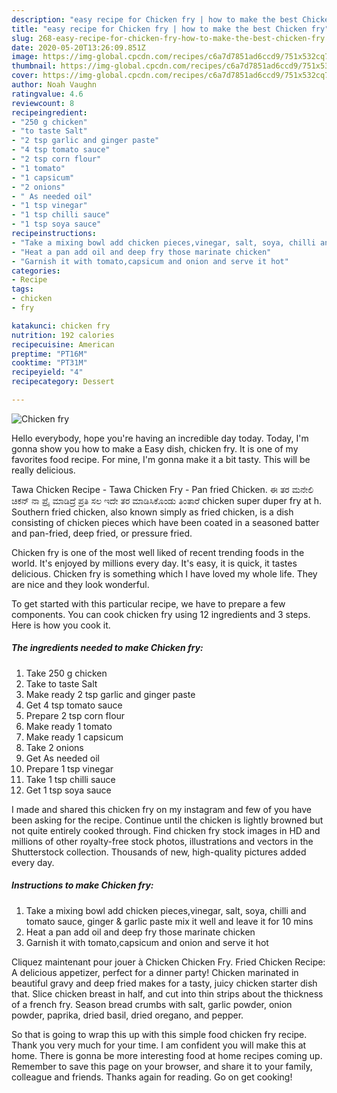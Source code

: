 ```yaml
---
description: "easy recipe for Chicken fry | how to make the best Chicken fry"
title: "easy recipe for Chicken fry | how to make the best Chicken fry"
slug: 268-easy-recipe-for-chicken-fry-how-to-make-the-best-chicken-fry
date: 2020-05-20T13:26:09.851Z
image: https://img-global.cpcdn.com/recipes/c6a7d7851ad6ccd9/751x532cq70/chicken-fry-recipe-main-photo.jpg
thumbnail: https://img-global.cpcdn.com/recipes/c6a7d7851ad6ccd9/751x532cq70/chicken-fry-recipe-main-photo.jpg
cover: https://img-global.cpcdn.com/recipes/c6a7d7851ad6ccd9/751x532cq70/chicken-fry-recipe-main-photo.jpg
author: Noah Vaughn
ratingvalue: 4.6
reviewcount: 8
recipeingredient:
- "250 g chicken"
- "to taste Salt"
- "2 tsp garlic and ginger paste"
- "4 tsp tomato sauce"
- "2 tsp corn flour"
- "1 tomato"
- "1 capsicum"
- "2 onions"
- " As needed oil"
- "1 tsp vinegar"
- "1 tsp chilli sauce"
- "1 tsp soya sauce"
recipeinstructions:
- "Take a mixing bowl add chicken pieces,vinegar, salt, soya, chilli and tomato sauce, ginger &amp; garlic paste mix it well and leave it for 10 mins"
- "Heat a pan add oil and deep fry those marinate chicken"
- "Garnish it with tomato,capsicum and onion and serve it hot"
categories:
- Recipe
tags:
- chicken
- fry

katakunci: chicken fry 
nutrition: 192 calories
recipecuisine: American
preptime: "PT16M"
cooktime: "PT31M"
recipeyield: "4"
recipecategory: Dessert

---
```



![Chicken fry](https://img-global.cpcdn.com/recipes/c6a7d7851ad6ccd9/751x532cq70/chicken-fry-recipe-main-photo.jpg)

Hello everybody, hope you're having an incredible day today. Today, I'm gonna show you how to make a Easy dish, chicken fry. It is one of my favorites food recipe. For mine, I'm gonna make it a bit tasty. This will be really delicious.

Tawa Chicken Recipe - Tawa Chicken Fry - Pan fried Chicken. ಈ ತರ ಮನೇಲಿ ಚಿಕನ್ ನಾ ಪ್ರೈ ಮಾಡಿದ್ರೆ ಪ್ರತಿ ಸಲ ಇದೇ ತರ ಮಾಡಿಸಿಕೊಂಡು ತಿಂತಾರೆ chicken super duper fry at h. Southern fried chicken, also known simply as fried chicken, is a dish consisting of chicken pieces which have been coated in a seasoned batter and pan-fried, deep fried, or pressure fried.

Chicken fry is one of the most well liked of recent trending foods in the world. It's enjoyed by millions every day. It's easy, it is quick, it tastes delicious. Chicken fry is something which I have loved my whole life. They are nice and they look wonderful.


To get started with this particular recipe, we have to prepare a few components. You can cook chicken fry using 12 ingredients and 3 steps. Here is how you cook it.

<!--inarticleads1-->

##### The ingredients needed to make Chicken fry:

1. Take 250 g chicken
1. Take to taste Salt
1. Make ready 2 tsp garlic and ginger paste
1. Get 4 tsp tomato sauce
1. Prepare 2 tsp corn flour
1. Make ready 1 tomato
1. Make ready 1 capsicum
1. Take 2 onions
1. Get  As needed oil
1. Prepare 1 tsp vinegar
1. Take 1 tsp chilli sauce
1. Get 1 tsp soya sauce


I made and shared this chicken fry on my instagram and few of you have been asking for the recipe. Continue until the chicken is lightly browned but not quite entirely cooked through. Find chicken fry stock images in HD and millions of other royalty-free stock photos, illustrations and vectors in the Shutterstock collection. Thousands of new, high-quality pictures added every day. 

<!--inarticleads2-->

##### Instructions to make Chicken fry:

1. Take a mixing bowl add chicken pieces,vinegar, salt, soya, chilli and tomato sauce, ginger &amp; garlic paste mix it well and leave it for 10 mins
1. Heat a pan add oil and deep fry those marinate chicken
1. Garnish it with tomato,capsicum and onion and serve it hot


Cliquez maintenant pour jouer à Chicken Chicken Fry. Fried Chicken Recipe: A delicious appetizer, perfect for a dinner party! Chicken marinated in beautiful gravy and deep fried makes for a tasty, juicy chicken starter dish that. Slice chicken breast in half, and cut into thin strips about the thickness of a french fry. Season bread crumbs with salt, garlic powder, onion powder, paprika, dried basil, dried oregano, and pepper. 

So that is going to wrap this up with this simple food chicken fry recipe. Thank you very much for your time. I am confident you will make this at home. There is gonna be more interesting food at home recipes coming up. Remember to save this page on your browser, and share it to your family, colleague and friends. Thanks again for reading. Go on get cooking!
